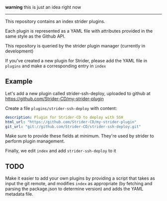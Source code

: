 **warning** this is just an idea right now

---

This repository contains an index strider plugins.

Each plugin is represented as a YAML file with attributes provided in the same style as the Github API.

This repository is queried by the strider plugin manager (currently in development)

If you've created a new plugin for Strider, please add the YAML file in `plugins` and make a corresponding entry in `index`

## Example

Let's add a new plugin called strider-ssh-deploy, uploaded to github at https://github.com/Strider-CD/my-strider-plugin

Create a file `plugins/strider-ssh-deploy` with content:

```yaml
description: Plugin for Strider-CD to deploy with SSH
html_url: "https://github.com/Strider-CD/my-strider-plugin"
git_url: "git://github.com/Strider-CD/strider-ssh-deploy.git"
```

Make sure to provide these fields at minimum. They're used by strider to perform plugin management.

Finally, we edit `index` and add `strider-ssh-deploy` to it

## TODO

Make it easier to add your own plugins by providing a script that takes as input the git remote, and modifies `index` as appropriate (by fetching and parsing the package.json to determine version) and adds the YAML metadata file.